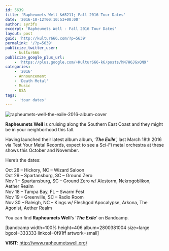 ```yaml
---
id: 5639
title: 'Rapheumets Well &#8211; Fall 2016 Tour Dates'
date: '2016-10-12T00:10:53+00:00'
author: syr3fx
excerpt: 'Rapheumets Well - Fall 2016 Tour Dates'
layout: post
guid: 'http://kultur666.com/?p=5639'
permalink: '/?p=5639'
publicize_twitter_user:
    - kultur666
publicize_google_plus_url:
    - 'https://plus.google.com/+Kultur666-k6/posts/hN7H6JGxQN9'
categories:
    - '2016'
    - Announcement
    - 'Death Metal'
    - Music
    - USA
tags:
    - 'tour dates'
---
```


![rapheumets-well-the-exile-2016-album-cover](http://localhost:8080/wp-content/uploads/2016/10/rapheumets-well-the-exile-2016-album-cover.jpg?w=680)

**Rapheumets Well** is cruising along the Southern East Coast and they might be in your neighborhood this fall.

Having launched their latest album album, ‘***The Exile***‘, last March 18th 2016 via Test Your Metal Records, expect to see a Sci-Fi metal orchestra at these shows this October and November.

Here’s the dates:

Oct 28 – Hickory, NC – Wizard Saloon  
Oct 29 – Spartansburg, SC – Ground Zero  
Nov 1 – Spartansburg, SC – Ground Zero w/ Alestorm, Nekrogoblikon, Aether Realm  
Nov 18 – Tampa Bay, FL – Swarm Fest  
Nov 19 – Greenville, SC – Radio Room  
Nov 30 – Raleigh, NC – Kings w/ Fleshgod Apocalypse, Arkona, The Agonist, Aether Realm

You can find **Rapheumets Well**‘s ‘***The Exile***‘ on Bandcamp.

\[bandcamp width=100% height=406 album=2800381004 size=large bgcol=333333 linkcol=0f91ff artwork=small\]

**VISIT**: <http://www.rapheumetswell.org/>